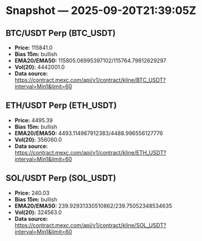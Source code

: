 # Snapshot — 2025-09-20T21:39:05Z

## BTC/USDT Perp (BTC_USDT)
- **Price:** 115841.0
- **Bias 15m:** bullish
- **EMA20/EMA50:** 115805.06995397102/115764.79812629297
- **Vol(20):** 4442001.0
- **Data source:** https://contract.mexc.com/api/v1/contract/kline/BTC_USDT?interval=Min1&limit=60

## ETH/USDT Perp (ETH_USDT)
- **Price:** 4495.39
- **Bias 15m:** bullish
- **EMA20/EMA50:** 4493.114967912383/4488.996556127776
- **Vol(20):** 356060.0
- **Data source:** https://contract.mexc.com/api/v1/contract/kline/ETH_USDT?interval=Min1&limit=60

## SOL/USDT Perp (SOL_USDT)
- **Price:** 240.03
- **Bias 15m:** bullish
- **EMA20/EMA50:** 239.92931330510862/239.75052348534635
- **Vol(20):** 324563.0
- **Data source:** https://contract.mexc.com/api/v1/contract/kline/SOL_USDT?interval=Min1&limit=60
